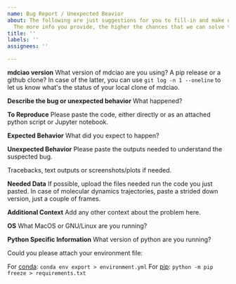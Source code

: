 ```yaml
---
name: Bug Report / Unexpected Beavior
about: The following are just suggestions for you to fill-in and make our work easier.
  The more info you provide, the higher the chances that we can solve the issue.
title: ''
labels: ''
assignees: ''

---
```


**mdciao version**
What version of mdciao are you using? 
A pip release or a github clone? In case of the latter, you can use 
```git log -n 1 --oneline```
to let us know what's the status of your local clone of mdciao.

**Describe the bug or unexpected behavior**
What happened?

**To Reproduce**
Please paste the code, either directly or as an attached python script or Jupyter notebook.

**Expected Behavior**
What did you expect to happen?

**Unexpected Behavior** 
Please paste the outputs needed to understand the suspected bug.

Tracebacks, text outputs or screenshots/plots if needed.

**Needed Data** 
If possible, upload the files needed run the code you just pasted. In case of molecular dynamics trajectories, paste a strided down version, just a couple of frames.

**Additional Context**
Add any other context about the problem here.

**OS**
What MacOS or GNU/Linux are you running?

**Python Specific Information**
What version of python are you running? 

Could you please attach your environment file:

For [conda](https://conda.io/projects/conda/en/latest/user-guide/tasks/manage-environments.html#exporting-the-environment-yml-file):
```conda env export > environment.yml```
For [pip](https://pip.pypa.io/en/stable/cli/pip_freeze/#examples):
```python -m pip freeze > requirements.txt```
